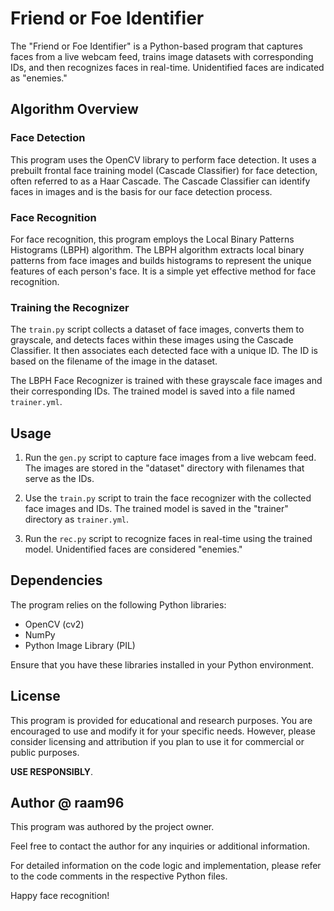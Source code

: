 # Friend or Foe Identifier

The "Friend or Foe Identifier" is a Python-based program that captures faces from a live webcam feed, trains image datasets with corresponding IDs, and then recognizes faces in real-time. Unidentified faces are indicated as "enemies."

## Algorithm Overview

### Face Detection
This program uses the OpenCV library to perform face detection. It uses a prebuilt frontal face training model (Cascade Classifier) for face detection, often referred to as a Haar Cascade. The Cascade Classifier can identify faces in images and is the basis for our face detection process.

### Face Recognition
For face recognition, this program employs the Local Binary Patterns Histograms (LBPH) algorithm. The LBPH algorithm extracts local binary patterns from face images and builds histograms to represent the unique features of each person's face. It is a simple yet effective method for face recognition.

### Training the Recognizer
The `train.py` script collects a dataset of face images, converts them to grayscale, and detects faces within these images using the Cascade Classifier. It then associates each detected face with a unique ID. The ID is based on the filename of the image in the dataset.

The LBPH Face Recognizer is trained with these grayscale face images and their corresponding IDs. The trained model is saved into a file named `trainer.yml`.

## Usage
1. Run the `gen.py` script to capture face images from a live webcam feed. The images are stored in the "dataset" directory with filenames that serve as the IDs.

2. Use the `train.py` script to train the face recognizer with the collected face images and IDs. The trained model is saved in the "trainer" directory as `trainer.yml`.

3. Run the `rec.py` script to recognize faces in real-time using the trained model. Unidentified faces are considered "enemies."

## Dependencies
The program relies on the following Python libraries:
- OpenCV (cv2)
- NumPy
- Python Image Library (PIL)

Ensure that you have these libraries installed in your Python environment.

## License
This program is provided for educational and research purposes. You are encouraged to use and modify it for your specific needs. However, please consider licensing and attribution if you plan to use it for commercial or public purposes.

**USE RESPONSIBLY**.

## Author @ raam96
This program was authored by the project owner.

Feel free to contact the author for any inquiries or additional information.

For detailed information on the code logic and implementation, please refer to the code comments in the respective Python files.

Happy face recognition!
